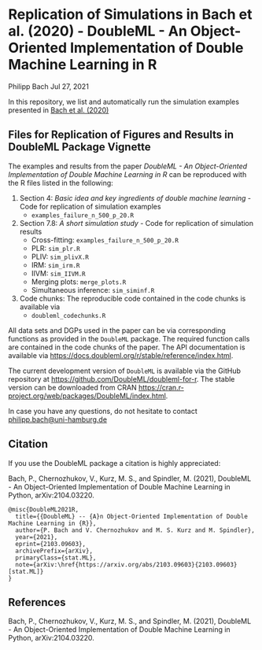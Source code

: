 Replication of Simulations in Bach et al. (2020) - DoubleML - An
Object-Oriented Implementation of Double Machine Learning in R
================
Philipp Bach
Jul 27, 2021

In this repository, we list and automatically run the simulation
examples presented in [Bach et
al. (2020)](https://arxiv.org/abs/2103.09603)

## Files for Replication of Figures and Results in DoubleML Package Vignette

The examples and results from the paper *DoubleML - An Object-Oriented
Implementation of Double Machine Learning in R* can be reproduced with
the R files listed in the following:

1.  Section 4: *Basic idea and key ingredients of double machine
    learning* - Code for replication of simulation examples
    -   `examples_failure_n_500_p_20.R`
2.  Section 7.8: *A short simulation study* - Code for replication of
    simulation results
    -   Cross-fitting: `examples_failure_n_500_p_20.R`
    -   PLR: `sim_plr.R`
    -   PLIV: `sim_plivX.R`
    -   IRM: `sim_irm.R`
    -   IIVM: `sim_IIVM.R`
    -   Merging plots: `merge_plots.R`
    -   Simultaneous inference: `sim_siminf.R`
3.  Code chunks: The reproducible code contained in the code chunks is
    available via
    -   `doubleml_codechunks.R`

All data sets and DGPs used in the paper can be via corresponding
functions as provided in the `DoubleML` package. The required function
calls are contained in the code chunks of the paper. The API
documentation is available via
<https://docs.doubleml.org/r/stable/reference/index.html>.

The current development version of `DoubleML` is available via the
GitHub repository at <https://github.com/DoubleML/doubleml-for-r>. The
stable version can be downloaded from CRAN
<https://cran.r-project.org/web/packages/DoubleML/index.html>.

In case you have any questions, do not hesitate to contact
<philipp.bach@uni-hamburg.de>

## Citation

If you use the DoubleML package a citation is highly appreciated:

Bach, P., Chernozhukov, V., Kurz, M. S., and Spindler, M. (2021),
DoubleML - An Object-Oriented Implementation of Double Machine Learning
in Python, arXiv:2104.03220.

    @misc{DoubleML2021R,
      title={{DoubleML} -- {A}n Object-Oriented Implementation of Double Machine Learning in {R}},
      author={P. Bach and V. Chernozhukov and M. S. Kurz and M. Spindler},
      year={2021},
      eprint={2103.09603},
      archivePrefix={arXiv},
      primaryClass={stat.ML},
      note={arXiv:\href{https://arxiv.org/abs/2103.09603}{2103.09603} [stat.ML]}
    }

## References

Bach, P., Chernozhukov, V., Kurz, M. S., and Spindler, M. (2021),
DoubleML - An Object-Oriented Implementation of Double Machine Learning
in Python, arXiv:2104.03220.
